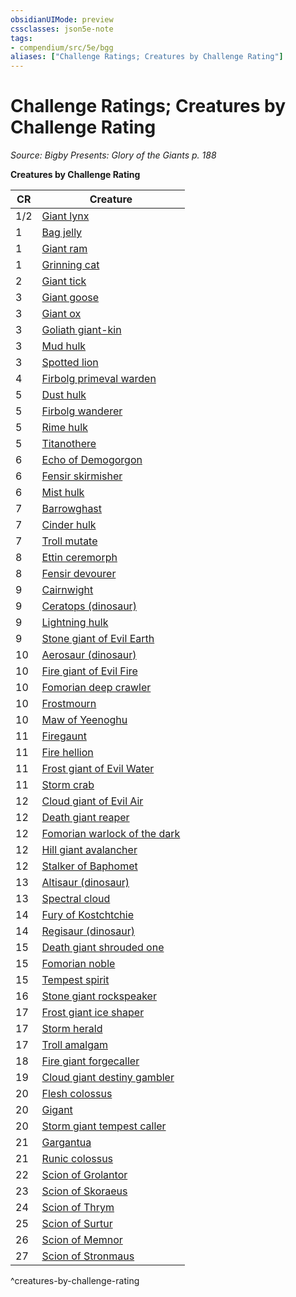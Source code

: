 ```yaml
---
obsidianUIMode: preview
cssclasses: json5e-note
tags:
- compendium/src/5e/bgg
aliases: ["Challenge Ratings; Creatures by Challenge Rating"]
---
```

# Challenge Ratings; Creatures by Challenge Rating
*Source: Bigby Presents: Glory of the Giants p. 188* 

**Creatures by Challenge Rating**

| CR | Creature |
|----|----------|
| 1/2 | [Giant lynx](/Systems/5e/bestiary/fey/giant-lynx-bgg.md) |
| 1 | [Bag jelly](/Systems/5e/bestiary/ooze/bag-jelly-bgg.md) |
| 1 | [Giant ram](/Systems/5e/bestiary/fey/giant-ram-bgg.md) |
| 1 | [Grinning cat](/Systems/5e/bestiary/fey/grinning-cat-bgg.md) |
| 2 | [Giant tick](/Systems/5e/bestiary/monstrosity/giant-tick-bgg.md) |
| 3 | [Giant goose](/Systems/5e/bestiary/fey/giant-goose-bgg.md) |
| 3 | [Giant ox](/Systems/5e/bestiary/fey/giant-ox-bgg.md) |
| 3 | [Goliath giant-kin](/Systems/5e/bestiary/humanoid/goliath-giant-kin-bgg.md) |
| 3 | [Mud hulk](/Systems/5e/bestiary/elemental/mud-hulk-bgg.md) |
| 3 | [Spotted lion](/Systems/5e/bestiary/beast/spotted-lion-bgg.md) |
| 4 | [Firbolg primeval warden](/Systems/5e/bestiary/humanoid/firbolg-primeval-warden-bgg.md) |
| 5 | [Dust hulk](/Systems/5e/bestiary/elemental/dust-hulk-bgg.md) |
| 5 | [Firbolg wanderer](/Systems/5e/bestiary/humanoid/firbolg-wanderer-bgg.md) |
| 5 | [Rime hulk](/Systems/5e/bestiary/elemental/rime-hulk-bgg.md) |
| 5 | [Titanothere](/Systems/5e/bestiary/beast/titanothere-bgg.md) |
| 6 | [Echo of Demogorgon](/Systems/5e/bestiary/fiend/echo-of-demogorgon-bgg.md) |
| 6 | [Fensir skirmisher](/Systems/5e/bestiary/giant/fensir-skirmisher-bgg.md) |
| 6 | [Mist hulk](/Systems/5e/bestiary/elemental/mist-hulk-bgg.md) |
| 7 | [Barrowghast](/Systems/5e/bestiary/undead/barrowghast-bgg.md) |
| 7 | [Cinder hulk](/Systems/5e/bestiary/elemental/cinder-hulk-bgg.md) |
| 7 | [Troll mutate](/Systems/5e/bestiary/giant/troll-mutate-bgg.md) |
| 8 | [Ettin ceremorph](/Systems/5e/bestiary/aberration/ettin-ceremorph-bgg.md) |
| 8 | [Fensir devourer](/Systems/5e/bestiary/celestial/fensir-devourer-bgg.md) |
| 9 | [Cairnwight](/Systems/5e/bestiary/undead/cairnwight-bgg.md) |
| 9 | [Ceratops (dinosaur)](/Systems/5e/bestiary/monstrosity/ceratops-bgg.md) |
| 9 | [Lightning hulk](/Systems/5e/bestiary/elemental/lightning-hulk-bgg.md) |
| 9 | [Stone giant of Evil Earth](/Systems/5e/bestiary/giant/stone-giant-of-evil-earth-bgg.md) |
| 10 | [Aerosaur (dinosaur)](/Systems/5e/bestiary/monstrosity/aerosaur-bgg.md) |
| 10 | [Fire giant of Evil Fire](/Systems/5e/bestiary/giant/fire-giant-of-evil-fire-bgg.md) |
| 10 | [Fomorian deep crawler](/Systems/5e/bestiary/giant/fomorian-deep-crawler-bgg.md) |
| 10 | [Frostmourn](/Systems/5e/bestiary/undead/frostmourn-bgg.md) |
| 10 | [Maw of Yeenoghu](/Systems/5e/bestiary/fiend/maw-of-yeenoghu-bgg.md) |
| 11 | [Firegaunt](/Systems/5e/bestiary/undead/firegaunt-bgg.md) |
| 11 | [Fire hellion](/Systems/5e/bestiary/fiend/fire-hellion-bgg.md) |
| 11 | [Frost giant of Evil Water](/Systems/5e/bestiary/giant/frost-giant-of-evil-water-bgg.md) |
| 11 | [Storm crab](/Systems/5e/bestiary/monstrosity/storm-crab-bgg.md) |
| 12 | [Cloud giant of Evil Air](/Systems/5e/bestiary/giant/cloud-giant-of-evil-air-bgg.md) |
| 12 | [Death giant reaper](/Systems/5e/bestiary/giant/death-giant-reaper-bgg.md) |
| 12 | [Fomorian warlock of the dark](/Systems/5e/bestiary/giant/fomorian-warlock-of-the-dark-bgg.md) |
| 12 | [Hill giant avalancher](/Systems/5e/bestiary/giant/hill-giant-avalancher-bgg.md) |
| 12 | [Stalker of Baphomet](/Systems/5e/bestiary/fiend/stalker-of-baphomet-bgg.md) |
| 13 | [Altisaur (dinosaur)](/Systems/5e/bestiary/monstrosity/altisaur-bgg.md) |
| 13 | [Spectral cloud](/Systems/5e/bestiary/undead/spectral-cloud-bgg.md) |
| 14 | [Fury of Kostchtchie](/Systems/5e/bestiary/fiend/fury-of-kostchtchie-bgg.md) |
| 14 | [Regisaur (dinosaur)](/Systems/5e/bestiary/monstrosity/regisaur-bgg.md) |
| 15 | [Death giant shrouded one](/Systems/5e/bestiary/giant/death-giant-shrouded-one-bgg.md) |
| 15 | [Fomorian noble](/Systems/5e/bestiary/giant/fomorian-noble-bgg.md) |
| 15 | [Tempest spirit](/Systems/5e/bestiary/undead/tempest-spirit-bgg.md) |
| 16 | [Stone giant rockspeaker](/Systems/5e/bestiary/giant/stone-giant-rockspeaker-bgg.md) |
| 17 | [Frost giant ice shaper](/Systems/5e/bestiary/giant/frost-giant-ice-shaper-bgg.md) |
| 17 | [Storm herald](/Systems/5e/bestiary/aberration/storm-herald-bgg.md) |
| 17 | [Troll amalgam](/Systems/5e/bestiary/giant/troll-amalgam-bgg.md) |
| 18 | [Fire giant forgecaller](/Systems/5e/bestiary/giant/fire-giant-forgecaller-bgg.md) |
| 19 | [Cloud giant destiny gambler](/Systems/5e/bestiary/giant/cloud-giant-destiny-gambler-bgg.md) |
| 20 | [Flesh colossus](/Systems/5e/bestiary/construct/flesh-colossus-bgg.md) |
| 20 | [Gigant](/Systems/5e/bestiary/monstrosity/gigant-bgg.md) |
| 20 | [Storm giant tempest caller](/Systems/5e/bestiary/giant/storm-giant-tempest-caller-bgg.md) |
| 21 | [Gargantua](/Systems/5e/bestiary/aberration/gargantua-bgg.md) |
| 21 | [Runic colossus](/Systems/5e/bestiary/construct/runic-colossus-bgg.md) |
| 22 | [Scion of Grolantor](/Systems/5e/bestiary/giant/scion-of-grolantor-bgg.md) |
| 23 | [Scion of Skoraeus](/Systems/5e/bestiary/giant/scion-of-skoraeus-bgg.md) |
| 24 | [Scion of Thrym](/Systems/5e/bestiary/giant/scion-of-thrym-bgg.md) |
| 25 | [Scion of Surtur](/Systems/5e/bestiary/giant/scion-of-surtur-bgg.md) |
| 26 | [Scion of Memnor](/Systems/5e/bestiary/giant/scion-of-memnor-bgg.md) |
| 27 | [Scion of Stronmaus](/Systems/5e/bestiary/giant/scion-of-stronmaus-bgg.md) |
^creatures-by-challenge-rating